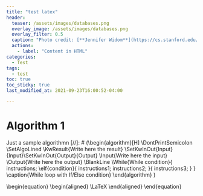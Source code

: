 ```yaml
---
title: "test latex"
header:
  teaser: /assets/images/databases.png
  overlay_image: /assets/images/databases.png
  overlay_filter: 0.5 
  caption: "Photo credit: [**Jennifer Widom**](https://cs.stanford.edu/people/widom/)"
  actions:
    - label: "Content in HTML"
categories:
  - Test
tags:
  - test
toc: true
toc_sticky: true
last_modified_at: 2021-09-23T16:00:52-04:00

---
```


# Algorithm 1
Just a sample algorithmn
[//]: # (\begin{algorithm}[H]
\DontPrintSemicolon
\SetAlgoLined
\KwResult{Write here the result}
\SetKwInOut{Input}{Input}\SetKwInOut{Output}{Output}
\Input{Write here the input}
\Output{Write here the output}
\BlankLine
\While{While condition}{
    instructions\;
    \eIf{condition}{
        instructions1\;
        instructions2\;
    }{
        instructions3\;
    }
}
\caption{While loop with If/Else condition}
\end{algorithm} )

\begin{equation}
\begin{aligned}
  \LaTeX
\end{aligned}
\end{equation}
